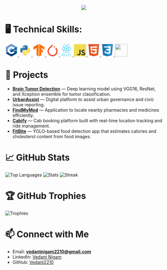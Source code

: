 <p align="center">
    <img src="https://readme-typing-svg.herokuapp.com?color=00BFFF&width=500&height=40&lines=Hi+👋+I'm+Vedant+Nigam;Aspiring+Software+Engineer;Full+Stack+Developer;AI+%26+ML+Enthusiast;Let's+Build+Something+Amazing!" />
</p>

# 🖥️ Technical Skills:
<p align="left">
  <a href="https://www.w3schools.com/cpp/" target="_blank">
    <img src="https://raw.githubusercontent.com/devicons/devicon/master/icons/cplusplus/cplusplus-original.svg" width="40" height="40"/>
  </a>
  <a href="https://www.python.org" target="_blank">
    <img src="https://raw.githubusercontent.com/devicons/devicon/master/icons/python/python-original.svg" width="40" height="40"/>
  </a>
  <a href="https://www.tensorflow.org/" target="_blank">
    <img src="https://raw.githubusercontent.com/devicons/devicon/master/icons/tensorflow/tensorflow-original.svg" width="40" height="40"/>
  </a>
  <a href="https://pytorch.org/" target="_blank">
    <img src="https://raw.githubusercontent.com/devicons/devicon/master/icons/pytorch/pytorch-original.svg" width="40" height="40"/>
  </a>
  <a href="https://reactjs.org/" target="_blank">
    <img src="https://raw.githubusercontent.com/devicons/devicon/master/icons/react/react-original-wordmark.svg" width="40" height="40"/>
  </a>
  <a href="https://developer.mozilla.org/en-US/docs/Web/JavaScript" target="_blank">
    <img src="https://raw.githubusercontent.com/devicons/devicon/master/icons/javascript/javascript-original.svg" width="40" height="40"/>
  </a>
  <a href="https://www.w3schools.com/html/" target="_blank">
    <img src="https://raw.githubusercontent.com/devicons/devicon/master/icons/html5/html5-original.svg" width="40" height="40"/>
  </a>
  <a href="https://www.w3schools.com/css/" target="_blank">
    <img src="https://raw.githubusercontent.com/devicons/devicon/master/icons/css3/css3-original.svg" width="40" height="40"/>
  </a>
  <a href="https://git-scm.com/" target="_blank">
    <img src="https://www.vectorlogo.zone/logos/git-scm/git-scm-icon.svg" width="40" height="40"/>
  </a>
</p>

# 📂 Projects

- **[Brain Tumor Detection](https://github.com/utbirla/Research_Brain-Tumor)** — Deep learning model using VGG16, ResNet, and Xception ensemble for tumor classification.  
- **[UrbanAssist](https://github.com/Vedant2210/UrbanAssist)** — Digital platform to assist urban governance and civic issue reporting.  
- **[FindMyMed](https://github.com/Vedant2210/FindMyMed)** — Application to locate nearby pharmacies and medicines efficiently.  
- **[Cabify](https://github.com/utbirla/Cabify)** — Cab booking platform built with real-time location tracking and ride management.
- **[FitBite](https://github.com/Vedant2210/Heartilens_project)** — YOLO-based food detection app that estimates calories and cholesterol content from food images.   

# 📈 GitHub Stats
![Top Languages](https://github-readme-stats.vercel.app/api/top-langs/?username=Vedant2210&theme=radical&layout=compact)
![Stats](https://github-readme-stats.vercel.app/api?username=Vedant2210&theme=radical&hide=commits)
![Streak](https://github-readme-streak-stats.herokuapp.com/?user=Vedant2210&theme=radical)

# 🏆 GitHub Trophies
![Trophies](https://github-profile-trophy.vercel.app/?username=Vedant2210&theme=radical&no-bg=true)

# 📫 Connect with Me
- Email: **vedantnigam2210@gmail.com**  
- LinkedIn: [Vedant Nigam](https://www.linkedin.com/in/vedant-nigam2210/)  
- GitHub: [Vedant2210](https://github.com/Vedant2210)
